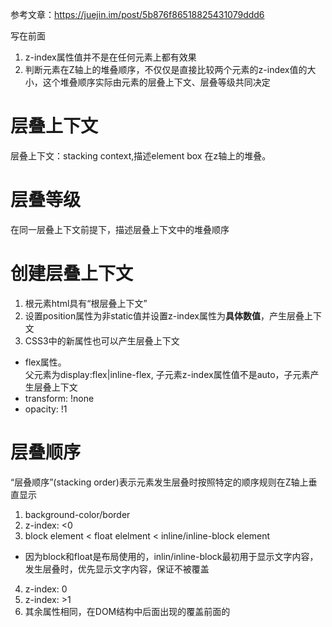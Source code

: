 参考文章：https://juejin.im/post/5b876f86518825431079ddd6

写在前面
1. z-index属性值并不是在任何元素上都有效果
2. 判断元素在Z轴上的堆叠顺序，不仅仅是直接比较两个元素的z-index值的大小，这个堆叠顺序实际由元素的层叠上下文、层叠等级共同决定


# 层叠上下文
层叠上下文：stacking context,描述element box 在z轴上的堆叠。

# 层叠等级
在同一层叠上下文前提下，描述层叠上下文中的堆叠顺序

# 创建层叠上下文
1. 根元素html具有“根层叠上下文”
2. 设置position属性为非static值并设置z-index属性为**具体数值**，产生层叠上下文
3. CSS3中的新属性也可以产生层叠上下文
  - flex属性。     
    父元素为display:flex|inline-flex, 子元素z-index属性值不是auto，子元素产生层叠上下文
  - transform: !none
  - opacity: !1

# 层叠顺序
“层叠顺序”(stacking order)表示元素发生层叠时按照特定的顺序规则在Z轴上垂直显示
1. background-color/border
2. z-index: <0
3. block element < float elelment < inline/inline-block element
  - 因为block和float是布局使用的，inlin/inline-block最初用于显示文字内容，发生层叠时，优先显示文字内容，保证不被覆盖
4. z-index: 0
5. z-index: >1
6. 其余属性相同，在DOM结构中后面出现的覆盖前面的
